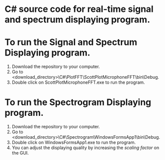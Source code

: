 # C# source code for real-time signal and spectrum displaying program.

# To run the Signal and Spectrum Displaying program. 
1. Download the repository to your computer.
2. Go to <download_directory>\C#\PlotFFT\ScottPlotMicrophoneFFT\bin\Debug.
3. Double click on ScottPlotMicrophoneFFT.exe to run the program.

# To run the Spectrogram Displaying program. 
1. Download the repository to your computer.
2. Go to <download_directory>\C#\Spectrogram\WindowsFormsApp1\bin\Debug.
3. Double click on WindowsFormsApp1.exe to run the program.
4. You can adjust the displaying quality by increasing the *scaling factor* on the GUI.
